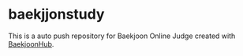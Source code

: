 # baekjjonstudy
This is a auto push repository for Baekjoon Online Judge created with [BaekjoonHub](https://github.com/BaekjoonHub/BaekjoonHub).

